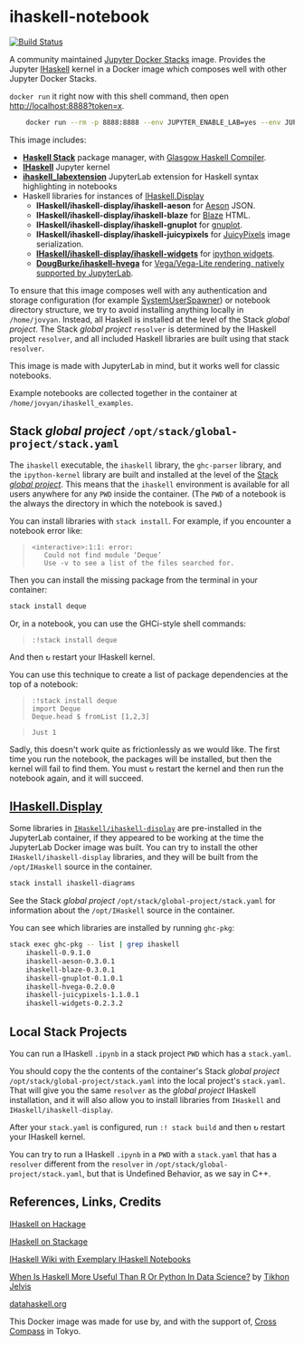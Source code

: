 # ihaskell-notebook

[![Build Status](https://travis-ci.org/jamesdbrock/ihaskell-notebook.svg?branch=master)](https://travis-ci.org/jamesdbrock/ihaskell-notebook)

A community maintained
[Jupyter Docker Stacks](https://github.com/jupyter/docker-stacks)
image.
Provides the Jupyter [IHaskell](https://github.com/gibiansky/IHaskell) kernel
in a Docker image which composes well with other Jupyter Docker Stacks.


`docker run` it right now with this shell command, then open <http://localhost:8888?token=x>.

~~~bash
    docker run --rm -p 8888:8888 --env JUPYTER_ENABLE_LAB=yes --env JUPYTER_TOKEN=x --name ihaskell_notebook jamesbrock/ihaskell-notebook:latest
~~~

This image includes:

* [__Haskell Stack__](https://docs.haskellstack.org/en/stable/README/) package manager, with [Glasgow Haskell Compiler](https://www.haskell.org/ghc/).
* [__IHaskell__](https://github.com/gibiansky/IHaskell) Jupyter kernel
* [__ihaskell_labextension__](https://github.com/gibiansky/IHaskell/tree/master/ihaskell_labextension) JupyterLab extension for Haskell syntax highlighting in notebooks
* Haskell libraries for instances of [IHaskell.Display](https://www.stackage.org/haddock/lts-12.26/ihaskell-0.9.1.0/IHaskell-Display.html)
  * __IHaskell/ihaskell-display/ihaskell-aeson__ for [Aeson](http://hackage.haskell.org/package/aeson) JSON.
  * __IHaskell/ihaskell-display/ihaskell-blaze__ for [Blaze](http://hackage.haskell.org/package/blaze-html) HTML.
  * __IHaskell/ihaskell-display/ihaskell-gnuplot__ for [gnuplot](http://www.gnuplot.info/).
  * __IHaskell/ihaskell-display/ihaskell-juicypixels__ for [JuicyPixels](http://hackage.haskell.org/package/JuicyPixels) image serialization.
  * [__IHaskell/ihaskell-display/ihaskell-widgets__](https://github.com/gibiansky/IHaskell/tree/master/ihaskell-display/ihaskell-widgets) for [ipython widgets](https://github.com/ipython/ipywidgets).
  * [__DougBurke/ihaskell-hvega__](https://github.com/DougBurke/hvega) for [Vega/Vega-Lite rendering, natively supported by JupyterLab](https://jupyterlab.readthedocs.io/en/stable/user/file_formats.html#vega-lite).

To ensure that this image composes well with any authentication and storage configuration 
(for example [SystemUserSpawner](https://github.com/jupyterhub/dockerspawner#systemuserspawner)) 
or notebook directory structure, we try to avoid installing anything locally in `/home/jovyan`. 
Instead, all Haskell is installed at the level
of the Stack *global project*. The Stack *global project* `resolver`
is determined by the IHaskell project `resolver`, and all included Haskell
libraries are built using that stack `resolver`.

This image is made with JupyterLab in mind, but it works well for classic notebooks.

Example notebooks are collected together in the container at `/home/jovyan/ihaskell_examples`.

## Stack *global project* `/opt/stack/global-project/stack.yaml`

The `ihaskell` executable, the `ihaskell` library, the `ghc-parser` library,
and the `ipython-kernel` library are built and installed at the level
of the [Stack *global project*](https://docs.haskellstack.org/en/stable/yaml_configuration/#yaml-configuration).
This means that the `ihaskell` environment is available for all users anywhere for any `PWD` inside the
container. (The `PWD` of a notebook is the always the directory in which the notebook is saved.)

You can install libraries with `stack install`. For example, if you encounter a notebook error like:

> ~~~
> <interactive>:1:1: error:
>    Could not find module ‘Deque’
>    Use -v to see a list of the files searched for.
> ~~~

Then you can install the missing package from the terminal in your container:

~~~bash
stack install deque
~~~

Or, in a notebook, you can use the GHCi-style shell commands:

> ~~~
> :!stack install deque
> ~~~

And then <kbd>↻</kbd> restart your IHaskell kernel.

You can use this technique to create a list of package dependencies at the top of a notebook:

> ~~~
> :!stack install deque
> import Deque
> Deque.head $ fromList [1,2,3]
> ~~~

> ~~~
> Just 1
> ~~~

Sadly, this doesn't work quite as frictionlessly as we would like. The first time you run the notebook, the packages will be installed, but then the kernel will fail to find them. You must <kbd>↻</kbd> restart the kernel and then run the notebook again, and it will succeed.

## [IHaskell.Display](https://www.stackage.org/haddock/lts-12.26/ihaskell-0.9.1.0/IHaskell-Display.html)

Some libraries in [`IHaskell/ihaskell-display`](https://github.com/gibiansky/IHaskell/tree/master/ihaskell-display)
are pre-installed in the JupyterLab container, if they appeared to be working at the time the JupyterLab Docker image was built. You can try to install the other `IHaskell/ihaskell-display` libraries, and they will be built from the `/opt/IHaskell` source in the container.

~~~bash
stack install ihaskell-diagrams
~~~

See the Stack *global project* `/opt/stack/global-project/stack.yaml` for information about the `/opt/IHaskell` source in the container.

You can see which libraries are installed by running `ghc-pkg`:

~~~bash
stack exec ghc-pkg -- list | grep ihaskell
    ihaskell-0.9.1.0
    ihaskell-aeson-0.3.0.1
    ihaskell-blaze-0.3.0.1
    ihaskell-gnuplot-0.1.0.1
    ihaskell-hvega-0.2.0.0
    ihaskell-juicypixels-1.1.0.1
    ihaskell-widgets-0.2.3.2
~~~

## Local Stack Projects

You can run a IHaskell `.ipynb` in a stack project `PWD` which has a `stack.yaml`.

You should
copy the the contents of the container's Stack *global project* `/opt/stack/global-project/stack.yaml` into the local project's `stack.yaml`. That will give you the same `resolver` as the *global project* IHaskell installation, and it will also allow you to install libraries from `IHaskell` and `IHaskell/ihaskell-display`.

After your `stack.yaml` is configured, run `:! stack build` and then <kbd>↻</kbd> restart your IHaskell kernel.

You can try to run a IHaskell `.ipynb` in a `PWD` with a `stack.yaml` that has a `resolver` different from the `resolver` in `/opt/stack/global-project/stack.yaml`, but that is Undefined Behavior, as we say in C++.


## References, Links, Credits

[IHaskell on Hackage](http://hackage.haskell.org/package/ihaskell)

[IHaskell on Stackage](https://www.stackage.org/package/ihaskell/snapshots)

[IHaskell Wiki with Exemplary IHaskell Notebooks](https://github.com/gibiansky/IHaskell/wiki)

[When Is Haskell More Useful Than R Or Python In Data Science?](https://www.quora.com/What-are-some-use-cases-for-which-it-would-be-beneficial-to-use-Haskell-rather-than-R-or-Python-in-data-science) by [Tikhon Jelvis](https://github.com/TikhonJelvis)

[datahaskell.org](http://www.datahaskell.org/)

This Docker image was made for use by, and with the support of, [Cross Compass](https://www.cross-compass.com/) in Tokyo.

